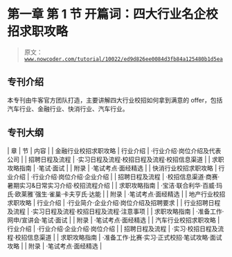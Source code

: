 # 第一章 第 1 节 开篇词：四大行业名企校招求职攻略

> 原文：[`www.nowcoder.com/tutorial/10022/ed9d826ee0084d3fb84a125480b1d5ea`](https://www.nowcoder.com/tutorial/10022/ed9d826ee0084d3fb84a125480b1d5ea)

## 专刊介绍

本专刊由牛客官方团队打造，主要讲解四大行业校招如何拿到满意的 offer，包括汽车行业、金融行业、快消行业、汽车行业。

## 专刊大纲

| 章 | 节 | 内容 |
| 金融行业校招求职攻略 | 行业介绍 | ·行业介绍·岗位介绍及代表公司 |
| 招聘日程及流程 | ·实习日程及流程·校招日程及流程·校招信息渠道 |
| 求职攻略指南 | ·笔试·面试 |
| 附录 | ·笔试考点·面经精选 |
| 快消行业校招求职攻略 | 行业介绍 | ·行业介绍·岗位介绍·企业介绍 |
| 招聘日程及流程 | ·校招信息渠道·商赛·暑期实习&日常实习介绍·校招流程介绍 |
| 求职攻略指南 | ·宝洁·联合利华·百威·玛氏·欧莱雅`强生·雀巢·卡夫亨氏·达能 |
| 附录 | ·笔试考点·面经精选 |
| 地产行业校招求职攻略 | 行业介绍 | ·行业简介·企业介绍·岗位介绍及招聘要求 |
| 行业招聘日程及流程 | ·实习日程及流程·校招日程及流程·注意事项 |
| 求职攻略指南 | ·准备工作·网申/宣讲会·笔试·面试 |
| 附录 | ·笔试考点·面经精选 |
| 汽车行业校招求职攻略 | 行业介绍 | ·行业介绍·企业介绍·岗位介绍 |
| 招聘日程及流程 | ·实习·校招日程及流程·校招信息渠道 |
| 求职攻略指南 | ·准备工作·比赛·实习·正式校招·笔试攻略·面试攻略 |
| 附录 | ·笔试考点·面经精选 |